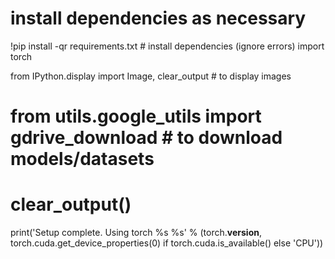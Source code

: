 # install dependencies as necessary
!pip install -qr requirements.txt  # install dependencies (ignore errors)
import torch

from IPython.display import Image, clear_output  # to display images
# from utils.google_utils import gdrive_download  # to download models/datasets

# clear_output()
print('Setup complete. Using torch %s %s' % (torch.__version__, torch.cuda.get_device_properties(0) if torch.cuda.is_available() else 'CPU'))
     

